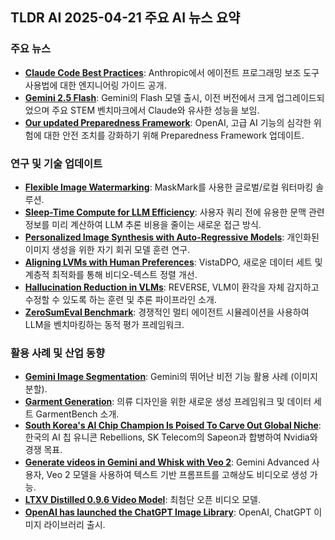 ## TLDR AI 2025-04-21 주요 AI 뉴스 요약

### 주요 뉴스

*   **[Claude Code Best Practices](https://www.anthropic.com/engineering/claude-code-best-practices?utm_source=tldrai)**: Anthropic에서 에이전트 프로그래밍 보조 도구 사용법에 대한 엔지니어링 가이드 공개.
*   **[Gemini 2.5 Flash](https://developers.googleblog.com/en/start-building-with-gemini-25-flash/?utm_source=tldrai)**: Gemini의 Flash 모델 출시, 이전 버전에서 크게 업그레이드되었으며 주요 STEM 벤치마크에서 Claude와 유사한 성능을 보임.
*   **[Our updated Preparedness Framework](https://openai.com/index/updating-our-preparedness-framework/?utm_source=tldrai)**: OpenAI, 고급 AI 기능의 심각한 위험에 대한 안전 조치를 강화하기 위해 Preparedness Framework 업데이트.

### 연구 및 기술 업데이트

*   **[Flexible Image Watermarking](https://arxiv.org/abs/2504.12739v1?utm_source=tldrai)**: MaskMark를 사용한 글로벌/로컬 워터마킹 솔루션.
*   **[Sleep-Time Compute for LLM Efficiency](https://arxiv.org/abs/2504.13171v1?utm_source=tldrai)**: 사용자 쿼리 전에 유용한 문맥 관련 정보를 미리 계산하여 LLM 추론 비용을 줄이는 새로운 접근 방식.
*   **[Personalized Image Synthesis with Auto-Regressive Models](https://arxiv.org/abs/2504.13162v1?utm_source=tldrai)**: 개인화된 이미지 생성을 위한 자기 회귀 모델 훈련 연구.
*   **[Aligning LVMs with Human Preferences](https://github.com/haroldchen19/vistadpo?utm_source=tldrai)**: VistaDPO, 새로운 데이터 세트 및 계층적 최적화를 통해 비디오-텍스트 정렬 개선.
*   **[Hallucination Reduction in VLMs](https://github.com/tsunghan-wu/reverse_vlm?utm_source=tldrai)**: REVERSE, VLM이 환각을 자체 감지하고 수정할 수 있도록 하는 훈련 및 추론 파이프라인 소개.
*   **[ZeroSumEval Benchmark](https://github.com/facebookresearch/zerosumeval?utm_source=tldrai)**: 경쟁적인 멀티 에이전트 시뮬레이션을 사용하여 LLM을 벤치마킹하는 동적 평가 프레임워크.

### 활용 사례 및 산업 동향

*   **[Gemini Image Segmentation](https://simonwillison.net/2025/Apr/18/gemini-image-segmentation/?utm_source=tldrai)**: Gemini의 뛰어난 비전 기능 활용 사례 (이미지 분할).
*   **[Garment Generation](https://revive234.github.io/imaggarment.github.io/?utm_source=tldrai)**: 의류 디자인을 위한 새로운 생성 프레임워크 및 데이터 세트 GarmentBench 소개.
*   **[South Korea's AI Chip Champion Is Poised To Carve Out Global Niche](https://www.forbes.com/sites/johnkang/2025/04/14/south-koreas-ai-chip-champion-is-poised-to-carve-out-global-niche/?utm_source=tldrai)**: 한국의 AI 칩 유니콘 Rebellions, SK Telecom의 Sapeon과 합병하여 Nvidia와 경쟁 목표.
*   **[Generate videos in Gemini and Whisk with Veo 2](https://blog.google/products/gemini/video-generation/?utm_source=tldrai)**: Gemini Advanced 사용자, Veo 2 모델을 사용하여 텍스트 기반 프롬프트를 고해상도 비디오로 생성 가능.
*   **[LTXV Distilled 0.9.6 Video Model](https://huggingface.co/Lightricks/LTX-Video/blob/main/ltxv-2b-0.9.6-distilled-04-25.safetensors?utm_source=tldrai)**: 최첨단 오픈 비디오 모델.
*   **[OpenAI has launched the ChatGPT Image Library](https://community.openai.com/t/openai-has-launched-the-chatgpt-image-library/1230140?utm_source=tldrai)**: OpenAI, ChatGPT 이미지 라이브러리 출시.
